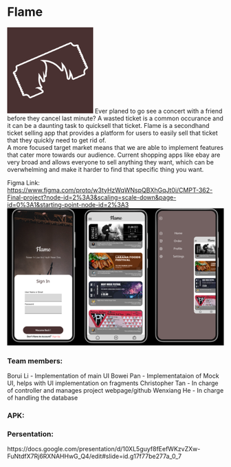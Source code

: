 # Flame

<img src="/public/icon.png" alt="icon" style="width:200px;"/>
Ever planed to go see a concert with a friend before they cancel last minute? A wasted
ticket is a common occurance and it can be a daunting task to quicksell that ticket. 
Flame is a secondhand ticket selling app that provides a platform for users to 
easily sell that ticket that they quickly need to get rid of. 
<br>
A more focused target market means that we are able to implement features that cater more towards our audience. Current shopping apps like ebay are very broad and allows everyone to sell anything they want, which can be overwhelming and make it harder to find that specific thing you want.

Figma Link:
https://www.figma.com/proto/w3tyHzWqWNspQBXhGqJt0i/CMPT-362-Final-project?node-id=2%3A3&scaling=scale-down&page-id=0%3A1&starting-point-node-id=2%3A3
![home](/public/all-page.png)


<h3>Team members:</h3>
Borui Li - Implementation of main UI
Bowei Pan - Implementataion of Mock UI, helps with UI implementation on fragments
Christopher Tan - In charge of controller and manages project webpage/github
Wenxiang He - In charge of handling the database

<h3>APK:</h3>


<h3>Persentation:</h3>
https://docs.google.com/presentation/d/10XL5guyf8fEefWKzvZXw-FuNtdfX7Rj6RXNAHHwG_Q4/edit#slide=id.g17f77be277a_0_7
